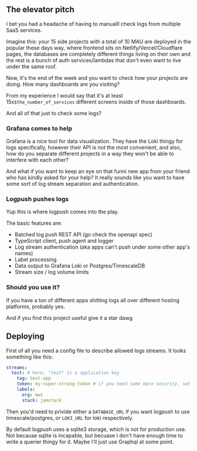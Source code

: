 ## The elevator pitch

I bet you had a headache of having to manualll check logs from multiple SaaS services.

Imagine this: your 15 side projects with a total of 10 MAU are deployed in the popular these days way, where frontend
sits on Netlify/Vercel/Cloudflare pages, the databases are completely different things
living on their own and the rest is a bunch of auth services/lambdas that don't even want to live under the same roof.

Now, it's the end of the week and you want to check how your projects are doing. How many dashboards are you visiting?

From my experience I would say that it's at least 15x`$the_number_of_services` different screens inside of those dashboards.

And all of that just to check some logs?

### Grafana comes to help

Grafana is a nice tool for data visualization. They have the Loki thingy for logs specifically, however their API is not
the most convenient, and also, how do you separate different projects in a way they won't be able to interfere with each other?

And what if you want to keep an eye on that funni new app from your friend who has kindly asked for your help?
It really sounds like you want to have some sort of log stream separation and authentication.

### Logpush pushes logs

Yup this is where logpush comes into the play.

The basic features are:

- Batched log push REST API (go check the openapi spec)
- TypeScript client, push agent and logger
- Log stream authentication (aka apps can't push under some other app's names)
- Label processing
- Data output to Grafana Loki or Postgres/TimescaleDB
- Stream size / log volume limits

### Should you use it?

If you have a ton of different apps shitting logs all over different hosting platforms, probably yes.

And if you find this project useful give it a star dawg

## Deploying

First of all you need a config file to describe allowed logs streams. It looks something like this:
```yml
streams:
  test: # here, "test" is a application key
    tag: test-app
	token: my-super-strong-token # if you need some more security, set this option and pass the same value to http Auth header
    labels:
      org: mws
      stack: jamstack
```

Then you'd need to privide either a `DATABASE_URL` if you want logpush to use timescale/postgres,
or `LOKI_URL` for loki respectively.

By default logpush uses a sqlite3 storage, which is not for production use. Not because sqlite is incapable,
but becuase I don't have enough time to write a querier thingy for it. Maybe I'll just use Graphql at some point.

